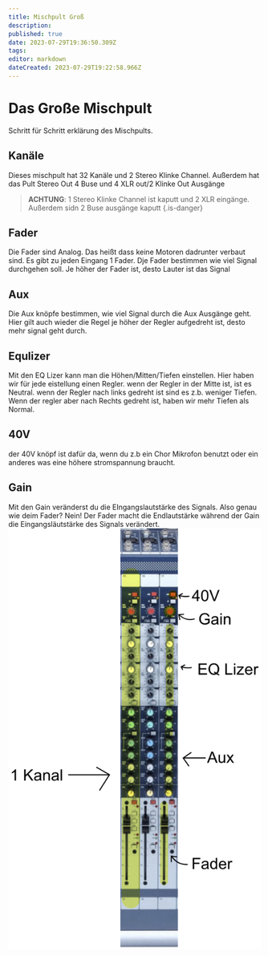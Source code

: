 ```yaml
---
title: Mischpult Groß
description: 
published: true
date: 2023-07-29T19:36:50.309Z
tags: 
editor: markdown
dateCreated: 2023-07-29T19:22:58.966Z
---
```


# Das Große Mischpult 

Schritt für Schritt erklärung des Mischpults.

## Kanäle

Dieses mischpult hat 32 Kanäle und 2 Stereo Klinke Channel.
Außerdem hat das Pult Stereo Out 4 Buse und 4 XLR out/2 Klinke Out Ausgänge

> **ACHTUNG**: 1 Stereo Klinke Channel ist kaputt und 2 XLR eingänge. Außerdem sidn 2 Buse ausgänge kaputt
{.is-danger}


## Fader

Die Fader sind Analog. Das heißt dass keine Motoren dadrunter verbaut sind. Es gibt zu jeden Eingang 1 Fader. Dje Fader bestimmen wie viel Signal durchgehen soll. Je höher der Fader ist, desto Lauter ist das Signal


## Aux 

Die Aux knöpfe bestimmen, wie viel Signal durch die Aux Ausgänge geht. Hier gilt auch wieder die Regel je höher der Regler aufgedreht ist, desto mehr signal geht durch. 


## Equlizer 

Mit den EQ Lizer kann man die Höhen/Mitten/Tiefen einstellen. Hier haben wir für jede eistellung einen Regler. wenn der Regler in der Mitte ist, ist es Neutral. wenn der Regler nach links gedreht ist sind es z.b. weniger Tiefen. Wenn der regler aber nach Rechts gedreht ist, haben wir mehr Tiefen als Normal.

## 40V

der 40V knöpf ist dafür da, wenn du z.b ein Chor Mikrofon benutzt oder ein anderes was eine höhere stromspannung braucht. 

## Gain 

Mit den Gain veränderst du die EIngangslautstärke des Signals. Also genau wie deim Fader? Nein! Der Fader macht die Endlautstärke während der Gain die Eingangsläutstärke des Signals verändert.
![mischpult.jpeg](/bilder/mischpult.jpeg)

